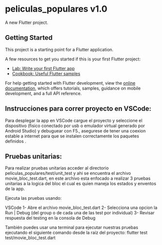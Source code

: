 # peliculas_populares v1.0

A new Flutter project.

## Getting Started

This project is a starting point for a Flutter application.

A few resources to get you started if this is your first Flutter project:

- [Lab: Write your first Flutter app](https://docs.flutter.dev/get-started/codelab)
- [Cookbook: Useful Flutter samples](https://docs.flutter.dev/cookbook)

For help getting started with Flutter development, view the
[online documentation](https://docs.flutter.dev/), which offers tutorials,
samples, guidance on mobile development, and a full API reference.


## Instrucciones para correr proyecto en VSCode:

Para desplegar la app en VSCode cargue el proyecto y seleccione el dispositivo (fisico conectado por usb o emulador virtual generado por Android Studio) y debuguear con F5., asegurese de tener una coexion estable a internet para que se instalen correctamente los paquetes definidos .

## Pruebas unitarias:
Para realizar pruebas unitarias acceder al directorio peliculas_populares/test/unit_test y ahi se encuentra el archivo movie_bloc_test.dart, en este archivo esta enfocado a realizar 3 pruebas unitarias a la logica del bloc el cual es quien maneja los estados y enventos de la app.

Ejecuta las pruebas usando:

VSCode
    1- Abre el archivo movie_bloc_test.dart
    2- Selecciona una opcion la Run | Debug (del group o de cada una de las test por individual)
    3- Revisar respuesta del testing en la consola de Debug

También puedes usar una terminal para ejecutar nuestras pruebas ejecutando el siguiente comando desde la raíz del proyecto:
    flutter test test/movie_bloc_test.dart

